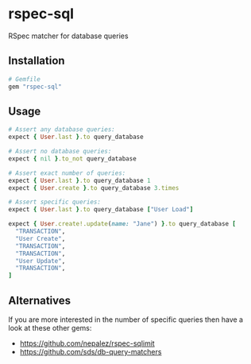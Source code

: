 # rspec-sql

RSpec matcher for database queries

## Installation

```rb
# Gemfile
gem "rspec-sql"
```

## Usage

```rb
# Assert any database queries:
expect { User.last }.to query_database

# Assert no database queries:
expect { nil }.to_not query_database

# Assert exact number of queries:
expect { User.last }.to query_database 1
expect { User.create }.to query_database 3.times

# Assert specific queries:
expect { User.last }.to query_database ["User Load"]

expect { User.create!.update(name: "Jane") }.to query_database [
  "TRANSACTION",
  "User Create",
  "TRANSACTION",
  "TRANSACTION",
  "User Update",
  "TRANSACTION",
]
```

## Alternatives

If you are more interested in the number of specific queries then have a look
at these other gems:

- https://github.com/nepalez/rspec-sqlimit
- https://github.com/sds/db-query-matchers
